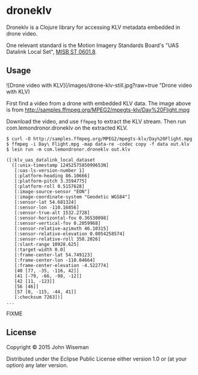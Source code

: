 # droneklv

Droneklv is a Clojure library for accessing KLV metadata embedded in
drone video.

One relevant standard is the Motion Imagery Standards Board's "UAS
Datalink Local Set",
[MISB ST 0601.8](http://www.gwg.nga.mil/misb/docs/standards/ST0601.8.pdf).


## Usage

![Drone video with KLV](/images/drone-klv-still.jpg?raw=true "Drone video with KLV)

First find a video from a drone with embedded KLV data. The image
above is from
http://samples.ffmpeg.org/MPEG2/mpegts-klv/Day%20Flight.mpg

Download the video, and use `ffmpeg` to extract the KLV stream. Then
run com.lemondronor.droneklv on the extracted KLV.

```
$ curl -O http://samples.ffmpeg.org/MPEG2/mpegts-klv/Day%20Flight.mpg
$ ffmpeg -i Day\ Flight.mpg -map data-re -codec copy -f data out.klv
$ lein run -m com.lemondronor.droneklv out.klv

([:klv_uas_datalink_local_dataset
  ([:unix-timestamp 1245257585099653N]
   [:uas-ls-version-number 1]
   [:platform-heading 86.10666]
   [:platform-pitch 3.3594775]
   [:platform-roll 0.5157628]
   [:image-source-sensor "EON"]
   [:image-coordinate-system "Geodetic WGS84"]
   [:sensor-lat 54.681324]
   [:sensor-lon -110.16856]
   [:sensor-true-alt 1532.2728]
   [:sensor-horizontal-fov 0.36530098]
   [:sensor-vertical-fov 0.2059968]
   [:sensor-relative-azimuth 46.10315]
   [:sensor-relative-elevation 0.0054258574]
   [:sensor-relative-roll 358.2026]
   [:slant-range 10928.625]
   [:target-width 0.0]
   [:frame-center-lat 54.749123]
   [:frame-center-lon -110.04664]
   [:frame-center-elevation -4.522774]
   [40 [77, -35, -116, 42]]
   [41 [-79, -66, -98, -12]]
   [42 [11, -123]]
   [56 [46]]
   [57 [0, -115, -44, 41]]
   [:checksum 7263])]
...
```

FIXME

## License

Copyright © 2015 John Wiseman

Distributed under the Eclipse Public License either version 1.0 or (at
your option) any later version.

